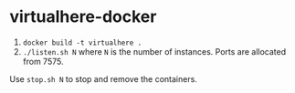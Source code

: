 # virtualhere-docker

1. `docker build -t virtualhere .`
2. `./listen.sh N`
   where `N` is the number of instances. Ports are allocated from 7575.

Use `stop.sh N` to stop and remove the containers.

